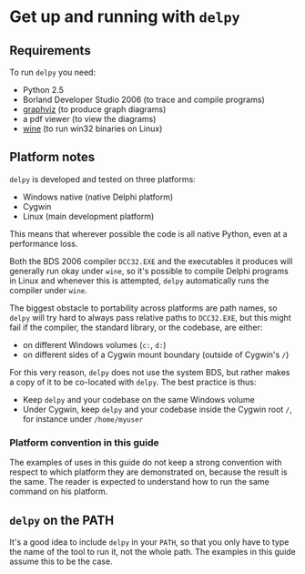 # Get up and running with `delpy`


## Requirements

To run `delpy` you need:

* Python 2.5
* Borland Developer Studio 2006 (to trace and compile programs)
* [graphviz](http://www.graphviz.org/) (to produce graph diagrams)
* a pdf viewer (to view the diagrams)
* [wine](http://www.winehq.org/) (to run win32 binaries on Linux)


## Platform notes

`delpy` is developed and tested on three platforms:

* Windows native (native Delphi platform)
* Cygwin
* Linux (main development platform)
 
This means that wherever possible the code is all native Python, even at a 
performance loss.

Both the BDS 2006 compiler `DCC32.EXE` and the executables it produces
will generally run okay under `wine`, so it's possible to compile Delphi
programs in Linux and whenever this is attempted, `delpy` automatically
runs the compiler under `wine`.

The biggest obstacle to portability across platforms are path names, so
`delpy` will try hard to always pass relative paths to `DCC32.EXE`, but this
might fail if the compiler, the standard library, or the codebase, are either:

* on different Windows volumes (`c:`, `d:`)
* on different sides of a Cygwin mount boundary (outside of Cygwin's `/`)

For this very reason, `delpy` does not use the system BDS, but rather makes a
copy of it to be co-located with `delpy`. The best practice is thus:

* Keep `delpy` and your codebase on the same Windows volume
* Under Cygwin, keep `delpy` and your codebase inside the Cygwin root `/`,
for instance under `/home/myuser`


### Platform convention in this guide

The examples of uses in this guide do not keep a strong convention with
respect to which platform they are demonstrated on, because the result is
the same. The reader is expected to understand how to run the same command on
his platform.



## `delpy` on the PATH

It's a good idea to include `delpy` in your `PATH`, so that you only have to
type the name of the tool to run it, not the whole path. The examples in this
guide assume this to be the case.
